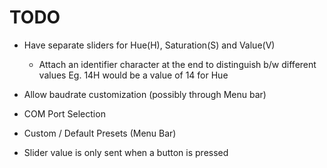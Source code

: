 # TODO

+ Have separate sliders for Hue(H), Saturation(S) and Value(V)

  + Attach an identifier character at the end to distinguish b/w different values Eg. 14H would be a value of 14 for Hue

+ Allow baudrate customization (possibly through Menu bar)

+ COM Port Selection

+ Custom / Default Presets (Menu Bar)

+ Slider value is only sent when a button is pressed
